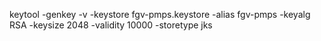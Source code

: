 keytool -genkey -v -keystore fgv-pmps.keystore -alias fgv-pmps -keyalg RSA -keysize 2048 -validity 10000 -storetype jks